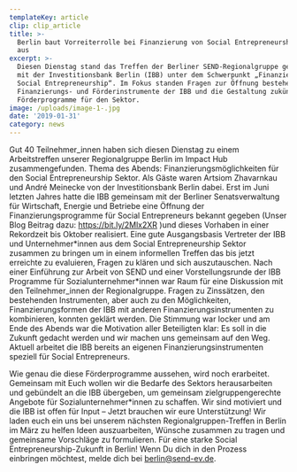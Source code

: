 ```yaml
---
templateKey: article
clip: clip_article
title: >-
  Berlin baut Vorreiterrolle bei Finanzierung von Social Entrepreneurship weiter
  aus
excerpt: >-
  Diesen Dienstag stand das Treffen der Berliner SEND-Regionalgruppe gemeinsam
  mit der Investitionsbank Berlin (IBB) unter dem Schwerpunkt „Finanzierung
  Social Entrepreneurship“. Im Fokus standen Fragen zur Öffnung bestehender
  Finanzierungs- und Förderinstrumente der IBB und die Gestaltung zukünftiger
  Förderprogramme für den Sektor.
image: /uploads/image-1-.jpg
date: '2019-01-31'
category: news
---
```

Gut 40 Teilnehmer_innen haben sich diesen Dienstag zu einem Arbeitstreffen unserer Regionalgruppe Berlin im Impact Hub zusammengefunden. Thema des Abends: Finanzierungsmöglichkeiten für den Social Entrepreneurship Sektor. Als Gäste waren Artsiom Zhavarnkau und André Meinecke von der Investitionsbank Berlin dabei. Erst im Juni letzten Jahres hatte die IBB gemeinsam mit der Berliner Senatsverwaltung für Wirtschaft, Energie und Betriebe eine Öffnung der Finanzierungsprogramme für Social Entrepreneurs bekannt gegeben (Unser Blog Beitrag dazu: https://bit.ly/2Mlx2XR )und dieses Vorhaben in einer Rekordzeit bis Oktober realisiert. Eine gute Ausgangsbasis Vertreter der IBB und Unternehmer\*innen aus dem Social Entrepreneurship Sektor zusammen zu bringen um in einem informellen Treffen das bis jetzt erreichte zu evaluieren, Fragen zu klären und sich auszutauschen. Nach einer Einführung zur Arbeit von SEND und einer Vorstellungsrunde der IBB Programme für Sozialunternehmer\*innen war Raum für eine Diskussion mit den Teilnehmer_innen der Regionalgruppe. Fragen zu Zinssätzen, den bestehenden Instrumenten, aber auch zu den Möglichkeiten, Finanzierungsformen der IBB mit anderen Finanzierungsinstrumenten zu kombinieren, konnten geklärt werden. Die Stimmung war locker und am Ende des Abends war die Motivation aller Beteiligten klar: Es soll in die Zukunft gedacht werden und wir machen uns gemeinsam auf den Weg. Aktuell arbeitet die IBB bereits an eigenen Finanzierungsinstrumenten speziell für Social Entrepreneurs.

Wie genau die diese Förderprogramme aussehen, wird noch erarbeitet. Gemeinsam mit Euch wollen wir die Bedarfe des Sektors herausarbeiten und gebündelt an die IBB übergeben, um gemeinsam zielgruppengerechte Angebote für Sozialunternehmer*innen zu schaffen. Wir sind motiviert und die IBB ist offen für Input – Jetzt brauchen wir eure Unterstützung! Wir laden euch ein uns bei unserem nächsten Regionalgruppen-Treffen in Berlin im März zu helfen Ideen auszuarbeiten, Wünsche zusammen zu tragen und gemeinsame Vorschläge zu formulieren. Für eine starke Social Entrepreneurship-Zukunft in Berlin! Wenn Du dich in den Prozess einbringen möchtest, melde dich bei berlin@send-ev.de.
